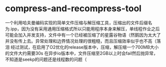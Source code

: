# compress-and-recompress-tool
一个利用哈夫曼编码实现的简单文件压缩与解压缩工具，压缩出的文件后缀名为.ipp，因为没有采用通用压缩格式所以只能用程序本身来解压，单线程作业之后可能会加入并发支持，文件中有一个已经被压缩了的星露谷物语（然鹅因为太大了并没有传上去。异常处理和边界情况处理的很粗糙，而且压缩效率似乎也不高（落泪
经过测试，在启用了O2优化的release版本中，压缩，解压缩一个700MB大小的文件大约需要30s
在异步io版本中，文件压缩至2GB以上时会fail然后抛异常，不知道是seekp的问题还是线程数的问题（
